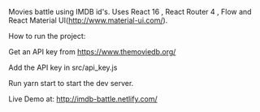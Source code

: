 Movies battle using IMDB id's. Uses React 16 , React Router 4 , Flow and React Material UI(http://www.material-ui.com/). 

How to run the project:

Get an API key from https://www.themoviedb.org/

Add the API key in src/api_key.js

Run yarn start to start the dev server.

Live Demo at: http://imdb-battle.netlify.com/ 
